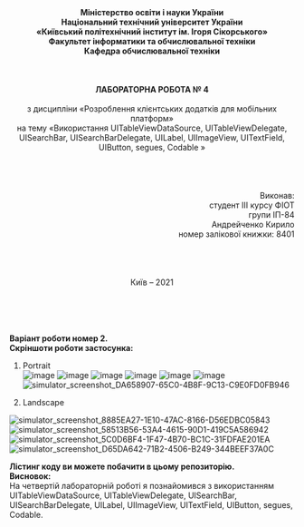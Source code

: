 <div align = "center"><strong>
Міністерство освіти і науки України<br>
Національний технічний університет України<br>
«Київський політехнічний інститут ім. Ігоря Сікорського»<br>
Факультет інформатики та обчислювальної техніки<br>
Кафедра обчислювальної техніки<br><br><br><br>
</strong></div>

<div align = "center" bold = ""><strong>ЛАБОРАТОРНА РОБОТА № 4</strong><br><br>
з дисципліни «Розроблення клієнтських додатків для мобільних платформ»<br>
на тему «Використання UITableViewDataSource, UITableViewDelegate, UISearchBar, UISearchBarDelegate, UILabel, UIImageView, UITextField, UIButton, segues, Codable
»</div><br><br><br><br>

<div align = "right" >Виконав:<br>
студент ІІІ курсу ФІОТ<br>                        
групи ІП-84<br>                                
Андрейченко Кирило<br>
номер залікової книжки: 8401<br></div><br><br><br><br>

<div align = "center">Київ – 2021</div><br><br><br><br>

<strong>Варіант роботи номер 2.</strong><br>
<strong>Скріншоти роботи застосунка:</strong><br>
1. Portrait<br>
![image](https://user-images.githubusercontent.com/42568173/111085109-8b72c600-851e-11eb-8476-23da55f5b79c.png)
![image](https://user-images.githubusercontent.com/42568173/111085125-a2b1b380-851e-11eb-9f7b-02c4adef08f9.png)
![image](https://user-images.githubusercontent.com/42568173/111085135-b0673900-851e-11eb-840e-df1dccbdc3f3.png)
![image](https://user-images.githubusercontent.com/42568173/111085144-b9580a80-851e-11eb-8a78-53fe6c736c29.png)
![image](https://user-images.githubusercontent.com/42568173/111085146-bf4deb80-851e-11eb-9594-3d41865db434.png)
![image](https://user-images.githubusercontent.com/42568173/111085158-cecd3480-851e-11eb-9b46-409e32546c9c.png)
![simulator_screenshot_DA658907-65C0-4B8F-9C13-C9E0FD0FB946](https://user-images.githubusercontent.com/42568173/111085170-ddb3e700-851e-11eb-879a-25e6bb616c12.png)

2. Landscape

![simulator_screenshot_8885EA27-1E10-47AC-8166-D56EDBC05843](https://user-images.githubusercontent.com/42568173/111085201-ffad6980-851e-11eb-8f5e-424c787f547c.png)
![simulator_screenshot_58513B56-53A4-4615-90D1-419C5A586942](https://user-images.githubusercontent.com/42568173/111085217-0dfb8580-851f-11eb-9529-273c6b0d5c2e.png)
![simulator_screenshot_5C0D6BF4-1F47-4B70-BC1C-31FDFAE201EA](https://user-images.githubusercontent.com/42568173/111085272-5024c700-851f-11eb-82cb-addba448dc19.png)
![simulator_screenshot_D65DA642-71B2-4506-B249-344BEEF37A0C](https://user-images.githubusercontent.com/42568173/111085261-3f745100-851f-11eb-872a-ff74ec8f38da.png)



<strong>Лістинг коду ви можете побачити в цьому репозиторію.</strong><br>
<strong>Висновок:</strong><br>
На четвертій лабораторній роботі я познайомився з використанням UITableViewDataSource, UITableViewDelegate, UISearchBar, UISearchBarDelegate, UILabel, UIImageView, UITextField, UIButton, segues, Codable.
